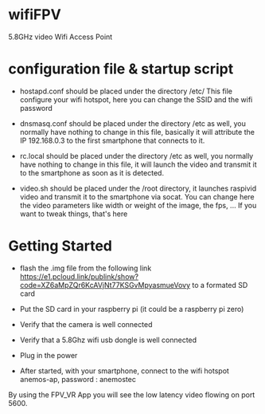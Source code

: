 # wifiFPV

5.8GHz video Wifi Access Point

# configuration file & startup script

- hostapd.conf should be placed under the directory /etc/
This file configure your wifi hotspot, here you can change the SSID and the wifi password

- dnsmasq.conf should be placed under the directory /etc as well, you normally have nothing to change in this file, basically it will attribute the IP 192.168.0.3 to the first smartphone that connects to it.

- rc.local should be placed under the directory /etc as well, you normally have nothing to change in this file, it will launch the video and transmit it to the smartphone as soon as it is detected.

- video.sh should be placed under the /root directory, it launches raspivid video and transmit it to the smartphone via socat. You can change here the video parameters like width or weight of the image, the fps, ...
If you want to tweak things, that's here


# Getting Started

- flash the .img file from the following link https://e1.pcloud.link/publink/show?code=XZ6aMpZQr6KcAVjNt77KSGvMpyasmueVovy to a formated SD card
- Put the SD card in your raspberry pi (it could be a raspberry pi zero)
- Verify that the camera is well connected
- Verify that a 5.8Ghz wifi usb dongle is well connected
- Plug in the power

- After started, with your smartphone, connect to the wifi hotspot anemos-ap, password : anemostec

By using the FPV_VR App you will see the low latency video flowing on port 5600.
